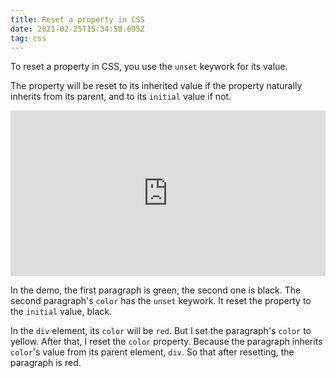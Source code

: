 ```yaml
---
title: Reset a property in CSS
date: 2021-02-25T15:34:58.695Z
tag: css
---
```

To reset a property in CSS, you use the `unset` keywork for its value.

The property will be reset to its inherited value if the property naturally inherits from its parent, and to its `initial` value if not.

<iframe height="265" style="width: 100%;" scrolling="no" title="Reset a property in CSS" src="https://codepen.io/phongduong/embed/preview/NWbvPjy?height=265&theme-id=dark&default-tab=html,result" frameborder="no" loading="lazy" allowtransparency="true" allowfullscreen="true">
  See the Pen <a href='https://codepen.io/phongduong/pen/NWbvPjy'>Reset a property in CSS</a> by Phong Duong
  (<a href='https://codepen.io/phongduong'>@phongduong</a>) on <a href='https://codepen.io'>CodePen</a>.
</iframe>

In the demo, the first paragraph is green, the second one is black. The second paragraph's `color` has the `unset` keywork. It reset the property to the `initial` value, black. 

In the `div` element, its `color` will be `red`. But I set the paragraph's `color` to yellow. After that, I reset the `color` property. Because the paragraph inherits `color`'s value from its parent element, `div`. So that after resetting, the paragraph is red.